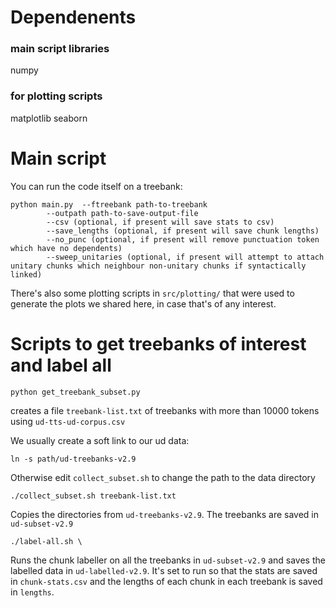# Dependenents
### main script libraries
numpy

### for plotting scripts
matplotlib
seaborn

# Main script

You can run the code itself on a treebank:

```
python main.py  --ftreebank path-to-treebank
		--outpath path-to-save-output-file 
		--csv (optional, if present will save stats to csv) 
		--save_lengths (optional, if present will save chunk lengths)
		--no_punc (optional, if present will remove punctuation token which have no dependents)
		--sweep_unitaries (optional, if present will attempt to attach unitary chunks which neighbour non-unitary chunks if syntactically linked)
```

There's also some plotting scripts in `src/plotting/` that were used to generate the plots we shared here, in case that's of any interest.

# Scripts to get treebanks of interest and label all

```
python get_treebank_subset.py
```

creates a file `treebank-list.txt` of treebanks with more than 10000 tokens using `ud-tts-ud-corpus.csv`

We usually create a soft link to our ud data:

```
ln -s path/ud-treebanks-v2.9
```

Otherwise edit `collect_subset.sh` to change the path to the data directory

```
./collect_subset.sh treebank-list.txt
```

Copies the directories from `ud-treebanks-v2.9`. The treebanks are saved in `ud-subset-v2.9`


```
./label-all.sh \
```

Runs the chunk labeller on all the treebanks in `ud-subset-v2.9` and saves the labelled data in `ud-labelled-v2.9`. It's set to run so that the stats are saved in `chunk-stats.csv` and the lengths of each chunk in each treebank is saved in `lengths`. 

